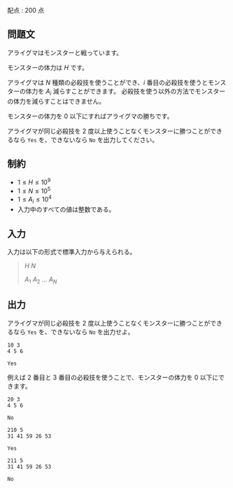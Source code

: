配点 : $200$ 点

## 問題文

アライグマはモンスターと戦っています。

モンスターの体力は $H$ です。

アライグマは $N$ 種類の必殺技を使うことができ、$i$ 番目の必殺技を使うとモンスターの体力を $A_i$ 減らすことができます。
必殺技を使う以外の方法でモンスターの体力を減らすことはできません。

モンスターの体力を $0$ 以下にすればアライグマの勝ちです。

アライグマが同じ必殺技を $2$ 度以上使うことなくモンスターに勝つことができるなら `Yes` を、できないなら `No` を出力してください。

## 制約

- $1 \leq H \leq 10^9$
- $1 \leq N \leq 10^5$
- $1 \leq A_i \leq 10^4$
- 入力中のすべての値は整数である。

## 入力

入力は以下の形式で標準入力から与えられる。

> $H$ $N$
> 
> $A_1$ $A_2$ $...$ $A_N$

## 出力

アライグマが同じ必殺技を $2$ 度以上使うことなくモンスターに勝つことができるなら `Yes` を、できないなら `No` を出力せよ。

```input1
10 3
4 5 6
```

```output1
Yes
```

例えば $2$ 番目と $3$ 番目の必殺技を使うことで、モンスターの体力を $0$ 以下にできます。

```input2
20 3
4 5 6
```

```output2
No
```

```input3
210 5
31 41 59 26 53
```

```output3
Yes
```

```input4
211 5
31 41 59 26 53
```

```output4
No
```